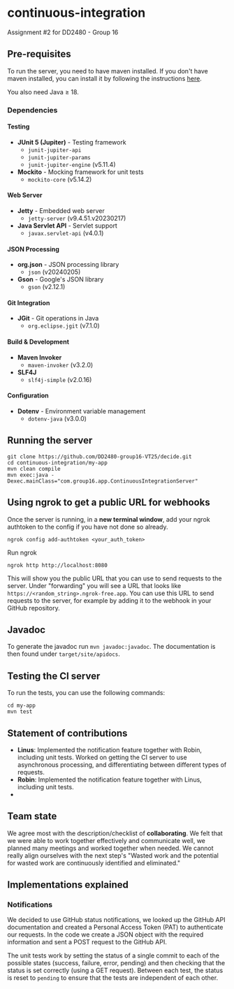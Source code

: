 # continuous-integration
Assignment #2 for DD2480 - Group 16

## Pre-requisites

To run the server, you need to have maven installed. If you don't have maven installed, you can install it by following the instructions [here](https://maven.apache.org/install.html).

You also need Java $\geq$ 18.

### Dependencies

#### Testing
- **JUnit 5 (Jupiter)** - Testing framework
  - `junit-jupiter-api`
  - `junit-jupiter-params`
  - `junit-jupiter-engine` (v5.11.4)
- **Mockito** - Mocking framework for unit tests
  - `mockito-core` (v5.14.2)

#### Web Server
- **Jetty** - Embedded web server
  - `jetty-server` (v9.4.51.v20230217)
- **Java Servlet API** - Servlet support
  - `javax.servlet-api` (v4.0.1)

#### JSON Processing
- **org.json** - JSON processing library
  - `json` (v20240205)
- **Gson** - Google's JSON library
  - `gson` (v2.12.1)

#### Git Integration
- **JGit** - Git operations in Java
  - `org.eclipse.jgit` (v7.1.0)

#### Build & Development
- **Maven Invoker**
  - `maven-invoker` (v3.2.0)
- **SLF4J**
  - `slf4j-simple` (v2.0.16)

#### Configuration
- **Dotenv** - Environment variable management
  - `dotenv-java` (v3.0.0)

## Running the server

```
git clone https://github.com/DD2480-group16-VT25/decide.git
cd continuous-integration/my-app
mvn clean compile
mvn exec:java -Dexec.mainClass="com.group16.app.ContinuousIntegrationServer"
```

## Using ngrok to get a public URL for webhooks
Once the server is running, in a **new terminal window**, add your ngrok authtoken to the config if you have not done so already.
```
ngrok config add-authtoken <your_auth_token>
```

Run ngrok
```
ngrok http http://localhost:8080
```

This will show you the public URL that you can use to send requests to the server. Under "forwarding" you will see a URL that looks like `https://<random_string>.ngrok-free.app`. You can use this URL to send requests to the server, for example by adding it to the webhook in your GitHub repository.


## Javadoc
To generate the javadoc run `mvn javadoc:javadoc`. The documentation is then found under `target/site/apidocs`.

## Testing the CI server

To run the tests, you can use the following commands:
```
cd my-app
mvn test
```

## Statement of contributions

- **Linus**: Implemented the notification feature together with Robin, including unit tests. Worked on getting the CI server to use asynchronous processing, and differentiating between different types of requests.
- **Robin**: Implemented the notification feature together with Linus, including unit tests.
-

## Team state

We agree most with the description/checklist of **collaborating**. We felt that we were able to work together effectively and communicate well, we planned many meetings and worked together when needed. We cannot really align ourselves with the next step's "Wasted work and the potential for wasted work are continuously identified and eliminated."


## Implementations explained

### Notifications

We decided to use GitHub status notifications, we looked up the GitHub API documentation and created a Personal Access Token (PAT) to authenticate our requests. In the code we create a JSON object with the required information and sent a POST request to the GitHub API.

The unit tests work by setting the status of a single commit to each of the possible states (success, failure, error, pending) and then checking that the status is set correctly (using a GET request). Between each test, the status is reset to `pending` to ensure that the tests are independent of each other.

